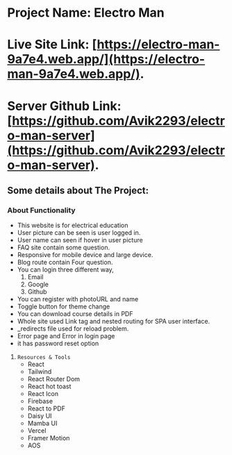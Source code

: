 # Project Name: Electro Man

# Live Site Link: [https://electro-man-9a7e4.web.app/](https://electro-man-9a7e4.web.app/).

# Server Github Link: [https://github.com/Avik2293/electro-man-server](https://github.com/Avik2293/electro-man-server).

## Some details about The Project:

### About Functionality
* This website is for electrical education
* User picture can be seen is user logged in.
* User name can seen if hover in user picture
* FAQ site contain some question.
* Responsive for mobile device and large device.
* Blog route contain Four question.
* You can login three different way,
    1. Email
    2. Google
    3. Github
* You can register with photoURL and name
* Toggle button for theme change
* You can download course details in PDF
* Whole site used Link tag and nested routing for SPA user interface. 
* _redirects file used for reload problem.
* Error page and Error in login page 
* it has password reset option


1. `Resources & Tools`
    * React
    * Tailwind
    * React Router Dom
    * React hot toast
    * React Icon
    * Firebase
    * React to PDF
    * Daisy UI
    * Mamba UI
    * Vercel
    * Framer Motion
    * AOS

